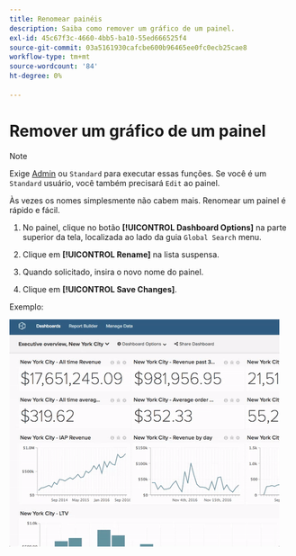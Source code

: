 ```yaml
---
title: Renomear painéis
description: Saiba como remover um gráfico de um painel.
exl-id: 45c67f3c-4660-4bb5-ba10-55ed666525f4
source-git-commit: 03a5161930cafcbe600b96465ee0fc0ecb25cae8
workflow-type: tm+mt
source-wordcount: '84'
ht-degree: 0%

---
```


# Remover um gráfico de um painel

>[!NOTE]
>
>Exige [Admin](../../administrator/user-management/user-management.md) ou `Standard` para executar essas funções. Se você é um `Standard` usuário, você também precisará `Edit` ao painel.

Às vezes os nomes simplesmente não cabem mais. Renomear um painel é rápido e fácil.

1. No painel, clique no botão **[!UICONTROL Dashboard Options]** na parte superior da tela, localizada ao lado da guia `Global Search` menu.

1. Clique em **[!UICONTROL Rename]** na lista suspensa.

1. Quando solicitado, insira o novo nome do painel.

1. Clique em **[!UICONTROL Save Changes]**.

Exemplo:

![renomear painel](../../assets/renaming-dboard.gif)
